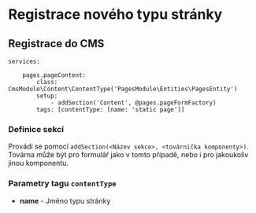 # Registrace nového typu stránky

## Registrace do CMS

	services:
	
		pages.pageContent:
			class: CmsModule\Content\ContentType('PagesModule\Entities\PagesEntity')
			setup:
				- addSection('Content', @pages.pageFormFactory)
			tags: [contentType: [name: 'static page']]

### Definice sekcí

Provádí se pomocí `addSection(<Název sekce>, <továrnička komponenty>)`. Továrna může být pro formulář jako v tomto případě, nebo i pro jakoukoliv jinou komponentu.

### Parametry tagu `contentType`

 - **name** - Jméno typu stránky 

